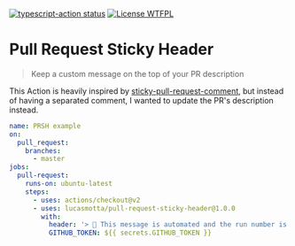 <p>
  <a href="https://github.com/actions/typescript-action/actions"><img alt="typescript-action status" src="https://github.com/lucasmotta/pull-request-sticky-header/workflows/build/badge.svg"></a>
  <a href="http://www.wtfpl.net/about/"><img alt="License WTFPL" src="https://img.shields.io/badge/License-WTFPL-brightgreen.svg"></a>
</p>

# Pull Request Sticky Header

> Keep a custom message on the top of your PR description

This Action is heavily inspired by [sticky-pull-request-comment](https://github.com/marocchino/sticky-pull-request-comment), but instead of having a separated comment, I wanted to update the PR's description instead.

```yml
name: PRSH example
on:
  pull_request:
    branches:
      - master
jobs:
  pull-request:
    runs-on: ubuntu-latest
    steps:
      - uses: actions/checkout@v2
      - uses: lucasmotta/pull-request-sticky-header@1.0.0
        with:
          header: '> 🚀 This message is automated and the run number is: **${{ github.run_number }}**'
          GITHUB_TOKEN: ${{ secrets.GITHUB_TOKEN }}
```
